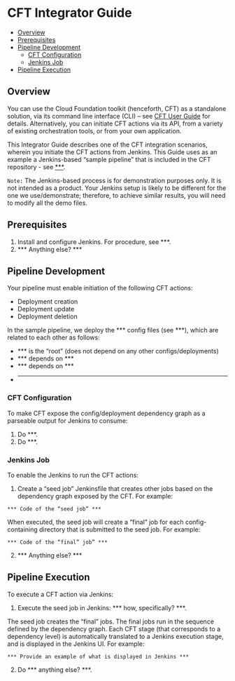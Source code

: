 # CFT Integrator Guide

<!-- TOC -->

- [Overview](#overview)
- [Prerequisites](#prerequisites)
- [Pipeline Development](#pipeline-development)
    - [CFT Configuration](#cft-configuration)
    - [Jenkins Job](#jenkins-job)
- [Pipeline Execution](#pipeline-execution)

<!-- /TOC -->

## Overview

You can use the Cloud Foundation toolkit (henceforth, CFT) as a standalone
solution, via its command line interface (CLI) – see
[CFT User Guide](userguide.md) for details. Alternatively, you can initiate
CFT actions via its API, from a variety of existing orchestration tools, or
from your own application.

This Integrator Guide describes one of the CFT integration scenarios, wherein
you initiate the CFT actions from Jenkins. This Guide uses as an example a
Jenkins-based  “sample pipeline” that is included in the CFT repository -
see [***](***).

`Note:` The Jenkins-based process is for demonstration purposes only. It is not
intended as a product. Your Jenkins setup is likely to be different for the one
we use/demonstrate; therefore, to achieve similar results, you will need to
modify all the demo files.

## Prerequisites

1.	Install and configure Jenkins. For procedure, see ***.
2.	*** Anything else? ***

## Pipeline Development

Your pipeline must enable initiation of the following CFT actions:

- Deployment creation
- Deployment update
- Deployment deletion

In the sample pipeline, we deploy the *** config files (see ***), which are
related to each other as follows:

- *** is the “root” (does not depend on any other configs/deployments)
- *** depends on ***
- *** depends on ***
- ***

### CFT Configuration
To make CFT expose the config/deployment dependency graph as a parseable output
for Jenkins to consume:

1.	Do ***.
2.	Do ***.

### Jenkins Job

To enable the Jenkins to run the CFT actions:

1. Create a “seed job” Jenkinsfile that creates other jobs based on the
   dependency graph exposed by the CFT. For example:

```jenkins
*** Code of the “seed job” ***
```

When executed, the seed job will create a “final” job for each config-
containing directory that is submitted to the seed job. For example:

```jenkins
*** Code of the “final” job” ***
```

2. *** Anything else? ***

## Pipeline Execution

To execute a CFT action via Jenkins:

1. Execute the seed job in Jenkins: *** how, specifically? ***.

The seed job creates the “final” jobs. The final jobs run in the sequence
defined by the dependency graph. Each CFT stage (that corresponds to a
dependency level) is automatically translated to a Jenkins execution stage,
and is displayed in the Jenkins UI. For example:

```jenkins
*** Provide an example of what is displayed in Jenkins ***
```

2. Do *** anything else? ***.
